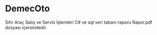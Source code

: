 # DemecOto
Sıfır Araç Satış ve Servis İşlemleri
C# ve sql veri tabanı raporu Rapor.pdf dosyası içersindedir.
